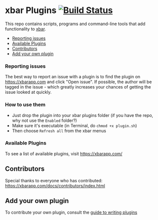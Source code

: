 # xbar Plugins [![Build Status](https://travis-ci.org/matryer/xbar-plugins.svg?branch=master)](https://travis-ci.org/matryer/xbar-plugins)

This repo contains scripts, programs and command-line tools that add functionality to [xbar](https://github.com/matryer/xbar#get-started).

* [Reporting issues](#reporting-issues)
* [Available Plugins](https://github.com/matryer/xbar-plugins#available-plugins)
* [Contributors](https://github.com/matryer/xbar-plugins#contributors)
* [Add your own plugin](https://github.com/matryer/xbar-plugins#add-your-own-plugin)

### Reporting issues

The best way to report an issue with a plugin is to find the plugin on https://xbarapp.com and click "Open issue". If possible, the author will be tagged in the issue - which greatly increases your chances of getting the issue looked at quickly.

### How to use them

  * Just drop the plugin into your xbar plugins folder (if you have the repo, why not use the `Enabled` folder?)
  * Make sure it's executable (in Terminal, do `chmod +x plugin.sh`)
  * Then choose `Refresh all` from the xbar menus

### Available Plugins

To see a list of available plugins, visit https://xbarapp.com/

## Contributors

Special thanks to everyone who has contributed: https://xbarapp.com/docs/contributors/index.html

## Add your own plugin

To contribute your own plugin, consult the [guide to writing plugins](https://github.com/matryer/xbar#writing-plugins)
